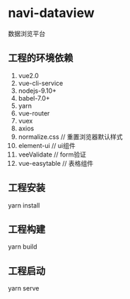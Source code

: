 # navi-dataview
数据浏览平台

## 工程的环境依赖
1. vue2.0
2. vue-cli-service
3. nodejs-9.10+
4. babel-7.0+
5. yarn
6. vue-router
7. vuex
8. axios
9. normalize.css // 重置浏览器默认样式
10. element-ui // ui组件
11. veeValidate  // form验证
12. vue-easytable // 表格组件

## 工程安装
yarn install

## 工程构建
yarn build

## 工程启动
yarn serve
